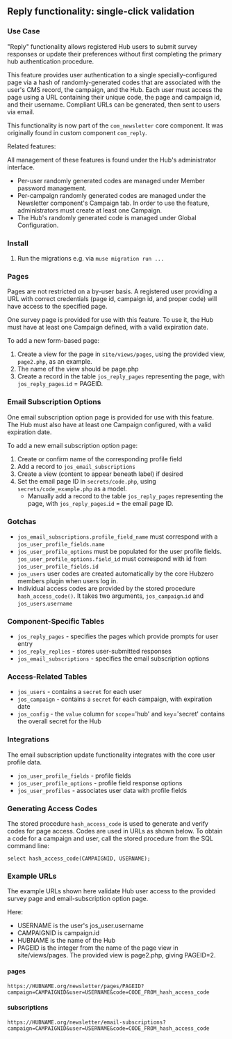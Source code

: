 
## Reply functionality: single-click validation

### Use Case

"Reply" functionality allows registered Hub users to submit survey responses or update their preferences without first completing the primary hub authentication procedure.

This feature provides user authentication to a single specially-configured page via a hash of randomly-generated codes that are associated with the user's CMS record, the campaign, and the Hub. 
Each user must access the page using a URL containing their unique code, the page and campaign id, and their username. Compliant URLs can be generated, then sent to users via email.

This functionality is now part of the `com_newsletter` core component. It was originally found in custom component `com_reply`.

Related features:

All management of these features is found under the Hub's administrator interface. 

* Per-user randomly generated codes are managed under Member password management.
* Per-campaign randomly generated codes are managed under the Newsletter component's Campaign tab.
    In order to use the feature, administrators must create at least one Campaign.
* The Hub's randomly generated code is managed under Global Configuration. 

### Install
1. Run the migrations e.g. via `muse migration run ...`

### Pages
Pages are not restricted on a by-user basis.
A registered user providing a URL with correct credentials (page id, campaign id, and proper code) will have access to the specified page.

One survey page is provided for use with this feature.
To use it, the Hub must have at least one Campaign defined, with a valid expiration date.

To add a new form-based page:
1. Create a view for the page in `site/views/pages`, using the provided view, `page2.php`, as an example.
1. The name of the view should be page<PAGEID>.php
1. Create a record in the table `jos_reply_pages` representing the page, with `jos_reply_pages`.`id` = PAGEID.

### Email Subscription Options

One email subscription option page is provided for use with this feature.
The Hub must also have at least one Campaign configured, with a valid expiration date.

To add a new email subscription option page:
1. Create or confirm name of the corresponding profile field
1. Add a record to `jos_email_subscriptions`
1. Create a view (content to appear beneath label) if desired 
1. Set the email page ID in `secrets/code.php`, using `secrets/code_example.php` as a model.
    * Manually add a record to the table `jos_reply_pages` representing the page, with `jos_reply_pages`.`id` = the email page ID.

### Gotchas
* `jos_email_subscriptions.profile_field_name` must correspond with a `jos_user_profile_fields.name`
* `jos_user_profile_options` must be populated for the user profile fields. `jos_user_profile_options.field_id` must correspond with id from `jos_user_profile_fields.id`
* `jos_users` user codes are created automatically by the core Hubzero members plugin when users log in.
* Individual access codes are provided by the stored procedure `hash_access_code()`. It takes two arguments, `jos_campaign`.`id` and `jos_users`.`username`

### Component-Specific Tables
* `jos_reply_pages` - specifies the pages which provide prompts for user entry
* `jos_reply_replies` - stores user-submitted responses
* `jos_email_subscriptions` - specifies the email subscription options

### Access-Related Tables
* `jos_users` - contains a `secret` for each user
* `jos_campaign` - contains a `secret` for each campaign, with expiration date
* `jos_config` - the `value` column for `scope`='hub' and `key`='secret' contains the overall secret for the Hub

### Integrations
The email subscription update functionality integrates with the core user profile data.
* `jos_user_profile_fields` - profile fields
* `jos_user_profile_options` - profile field response options
* `jos_user_profiles` - associates user data with profile fields

### Generating Access Codes

The stored procedure `hash_access_code` is used to generate and verify codes for page access. Codes are used in URLs as shown below. To obtain a code for a campaign and user, call the stored procedure from the SQL command line: 

`select hash_access_code(CAMPAIGNID, USERNAME);`

### Example URLs

The example URLs shown here validate Hub user access to the provided survey page and email-subscription option page.

Here:

* USERNAME is the user's jos_user.username
* CAMPAIGNID is campaign.id
* HUBNAME is the name of the Hub
* PAGEID is the integer from the name of the page view in site/views/pages. The provided view is page2.php, giving PAGEID=2.


#### pages
`https://HUBNAME.org/newsletter/pages/PAGEID?campaign=CAMPAIGNID&user=USERNAME&code=CODE_FROM_hash_access_code`

#### subscriptions
`https://HUBNAME.org/newsletter/email-subscriptions?campaign=CAMPAIGNID&user=USERNAME&code=CODE_FROM_hash_access_code`
